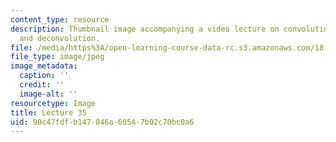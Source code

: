 ```yaml
---
content_type: resource
description: Thumbnail image accompanying a video lecture on convolution equations
  and deconvolution.
file: /media/https%3A/open-learning-course-data-rc.s3.amazonaws.com/18-085-computational-science-and-engineering-i-fall-2008/90c47fdfb147846a60547b02c70bc0a6_35.jpg
file_type: image/jpeg
image_metadata:
  caption: ''
  credit: ''
  image-alt: ''
resourcetype: Image
title: Lecture 35
uid: 90c47fdf-b147-846a-6054-7b02c70bc0a6
---
```

